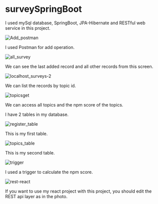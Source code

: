 # surveySpringBoot

I used mySql database, SpringBoot, JPA-Hibernate and RESTful web service in this project.

![Add_postman](https://user-images.githubusercontent.com/44475035/84965722-56b11a00-b118-11ea-95af-d6d4ca16795a.PNG)

I used Postman for add operation.

![all_survey](https://user-images.githubusercontent.com/44475035/84966262-bf4cc680-b119-11ea-888a-e7d97f841c88.PNG)

We can see the last added record and all other records from this screen.

![localhost_surveys-2](https://user-images.githubusercontent.com/44475035/84966644-ac86c180-b11a-11ea-89cf-cfe92a78e6a5.PNG)

We can list the records by topic id.

![topicsget](https://user-images.githubusercontent.com/44475035/84966817-1bfcb100-b11b-11ea-8c21-297785bee34b.PNG)

We can access all topics and the npm score of the topics.

I have 2 tables in my database.

![register_table](https://user-images.githubusercontent.com/44475035/84966706-d809ac00-b11a-11ea-8f38-1a0a572ea626.PNG)

This is my first table.

![topics_table](https://user-images.githubusercontent.com/44475035/84966726-e6f05e80-b11a-11ea-8754-9dc7bb9f1051.PNG)

This is my second table.

![trigger](https://user-images.githubusercontent.com/44475035/84967341-65013500-b11c-11ea-8118-27df6f83a0ba.PNG)

I used a trigger to calculate the npm score.

![rest-react](https://user-images.githubusercontent.com/44475035/84967703-48193180-b11d-11ea-8faa-cd840ca82652.PNG)

If you want to use my react project with this project, you should edit the REST api layer as in the photo.







